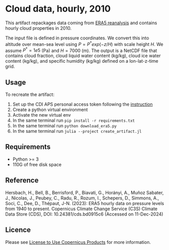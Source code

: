 # Cloud data, hourly, 2010

This artifact repackages data coming from [ERA5 reanalysis](https://cds.climate.copernicus.eu/datasets/reanalysis-era5-pressure-levels?tab=overview) 
and contains hourly cloud properties in 2010.

The input file is defined in pressure coordinates. We convert this into altitude over mean-sea level
using $P = P^*exp(-z / H)$ with scale height $H$. We assume $P^* = 1e5$ (Pa) and $H = 7000$ (m). The output 
is a NetCDF file that contains cloud fraction, cloud liquid water content (kg/kg), cloud ice water content (kg/kg),
and specific humidity (kg/kg) defined on a lon-lat-z-time grid.

## Usage
To recreate the artifact:
1. Set up the CDI APS personal access token following the [instruction](https://cds.climate.copernicus.eu/how-to-api#install-the-cds-api-token)
1. Create a python virtual environment
2. Activate the new virtual env
3. In the same terminal run `pip install -r requirements.txt`
3. In the same terminal run `python download_era5.py`
4. In the same terminal run `julia --project create_artifact.jl`

## Requirements
- Python >= 3
- 110G of free disk space

## Reference
Hersbach, H., Bell, B., Berrisford, P., Biavati, G., Horányi, A., Muñoz Sabater, J., Nicolas, J., Peubey, C., Radu, R., Rozum, I., Schepers, D., Simmons, A., Soci, C., Dee, D., Thépaut, J-N. (2023): ERA5 hourly data on pressure levels from 1940 to present. Copernicus Climate Change Service (C3S) Climate Data Store (CDS), DOI: 10.24381/cds.bd0915c6 (Accessed on 11-Dec-2024)

## Licence
Please see [License to Use Copernicus Products](https://object-store.os-api.cci2.ecmwf.int/cci2-prod-catalogue/licences/licence-to-use-copernicus-products/licence-to-use-copernicus-products_b4b9451f54cffa16ecef5c912c9cebd6979925a956e3fa677976e0cf198c2c18.pdf) for more information.